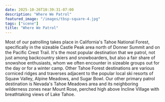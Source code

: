 ```yaml
---
date: 2025-10-26T10:39:31-07:00
description: "Where We Patrol"
featured_image: "/images/tbsp-square-4.jpg"
tags: ["scene"]
title: "Where We Patrol"
---
```

Most of our patrolling takes place in California's Tahoe National Forest, specifically in the sizeable Castle Peak area north of Donner Summit and on the Pacific Crest Trail. It's the most popular destination that we patrol, not just among backcountry skiers and snowboarders, but also a fair share of snowshoe enthusiasts, whom we often encounter in sizeable groups out for the day or for a winter camp. Other Tahoe Forest destinations are various corniced ridges and traverses adjacent to the popular local ski resorts of Squaw Valley, Alpine Meadows, and Sugar Bowl. Our other primary patrol destination is Nevada's Tahoe Meadows area and its neighboring wilderness zones near Mount Rose, perched high above Incline Village with breathtaking views of Lake Tahoe.
